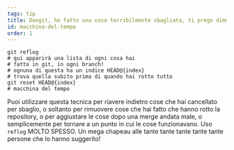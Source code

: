 ```yaml
---
tags: tip
title: Dangit, ho fatto una cosa terribilmente sbagliata, ti prego dimmi che git ha una macchina del tempo!?!
id: macchina-del-tempo
order: 1
---
```


```git
git reflog
# qui apparirà una lista di ogni cosa hai
# fatto in git, in ogni branch!
# ognuna di questa ha un indice HEAD@{index}
# trova quella subito prima di quando hai rotto tutto
git reset HEAD@{index}
# macchina del tempo
```

Puoi utilizzare questa tecnica per riavere indietro cose che hai cancellato per sbaglio, o soltanto per rimuovere cose che hai fatto che hanno rotto la repository, o per aggiustare le cose dopo una merge andata male, o semplicemente per tornare a un punto in cui le cose funzionavano. Uso `reflog` MOLTO SPESSO. Un mega chapeau alle tante tante tante tante tante persone che lo hanno suggerito!